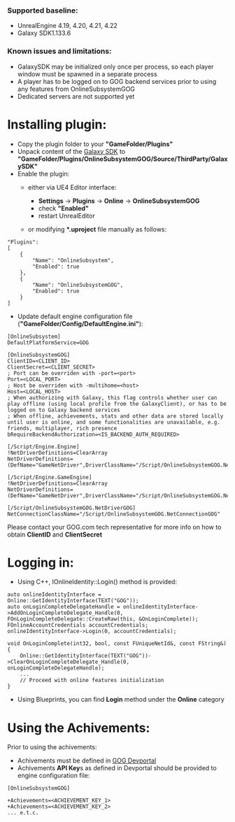 ### Supported baseline:
- UnrealEngine 4.19, 4.20, 4.21, 4.22
- Galaxy SDK1.133.6
### Known issues and limitations:
- GalaxySDK may be initialized only once per process, so each player window must be spawned in a separate process
- A player has to be logged on to GOG backend services prior to using any features from OnlineSubsystemGOG
- Dedicated servers are not supported yet

# Installing plugin:

- Copy the plugin folder to your **"GameFolder/Plugins"**
- Unpack content of the [Galaxy SDK](https://devportal.gog.com/galaxy/components/sdk "Galaxy SDK") to **"GameFolder/Plugins/OnlineSubsystemGOG/Source/ThirdParty/GalaxySDK"**
- Enable the plugin:
	* either via UE4 Editor interface:
		* **Settings** -> **Plugins** -> **Online** -> **OnlineSubsystemGOG**
		* check **"Enabled"**
		* restart UnrealEditor

	* or modifying **&#42;.uproject** file manually as follows:
```
"Plugins":
[
	{
		"Name": "OnlineSubsystem",
		"Enabled": true
	},
	{
		"Name": "OnlineSubsystemGOG",
		"Enabled": true
	}
]
```
- Update default engine configuration file (**"GameFolder/Config/DefaultEngine.ini"**):

```
[OnlineSubsystem]
DefaultPlatformService=GOG

[OnlineSubsystemGOG]
ClientID=<CLIENT_ID>
ClientSecret=<CLIENT_SECRET>
; Port can be overriden with -port=<port>
Port=<LOCAL_PORT>
; Host be overriden with -multihome=<host>
Host=<LOCAL_HOST>
; When authorizing with Galaxy, this flag controls whether user can play offline (using local profile from the GalaxyClient), or has to be logged on to Galaxy backend services
; When offline, achievements, stats and other data are stored locally until user is online, and some functionalities are unavailable, e.g. friends, multiplayer, rich presence
bRequireBackendAuthorization=<IS_BACKEND_AUTH_REQUIRED>

[/Script/Engine.Engine]
!NetDriverDefinitions=ClearArray
NetDriverDefinitions=(DefName="GameNetDriver",DriverClassName="/Script/OnlineSubsystemGOG.NetDriverGOG",DriverClassNameFallback="/Script/OnlineSubsystemUtils.IpNetDriver")

[/Script/Engine.GameEngine]
!NetDriverDefinitions=ClearArray
NetDriverDefinitions=(DefName="GameNetDriver",DriverClassName="/Script/OnlineSubsystemGOG.NetDriverGOG",DriverClassNameFallback="/Script/OnlineSubsystemUtils.IpNetDriver")

[/Script/OnlineSubsystemGOG.NetDriverGOG]
NetConnectionClassName="/Script/OnlineSubsystemGOG.NetConnectionGOG"
```
 Please contact your GOG.com tech representative for more info on how to obtain **ClientID** and **ClientSecret**

# Logging in:
- Using C++, IOnlineIdentity::Login() method is provided:

```
auto onlineIdentityInterface = Online::GetIdentityInterface(TEXT("GOG"));
auto onLoginCompleteDelegateHandle = onlineIdentityInterface->AddOnLoginCompleteDelegate_Handle(0, FOnLoginCompleteDelegate::CreateRaw(this, &OnLoginComplete));
FOnlineAccountCredentials accountCredentials;
onlineIdentityInterface->Login(0, accountCredentials);

void OnLoginComplete(int32, bool, const FUniqueNetId&, const FString&)
{
	Online::GetIdentityInterface(TEXT("GOG"))->ClearOnLoginCompleteDelegate_Handle(0, onLoginCompleteDelegateHandle);
	...
	// Proceed with online features initialization
}
```

- Using Blueprints, you can find **Login** method under the **Online** category

# Using the Achivements:
Prior to using the achivements:
* Achivements must be defined in [GOG Devportal](https://devportal.gog.com/panel/games "GOG Devportal")
* Achivements **API Key**s as defined in Devportal should be provided to engine configuration file:

```
[OnlineSubsystemGOG]

+Achievements=<ACHIEVEMENT_KEY_1>
+Achievements=<ACHIEVEMENT_KEY_2>
... e.t.c.
```
